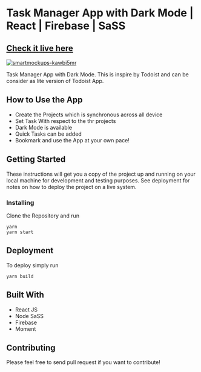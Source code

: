 # Task Manager App with Dark Mode | React | Firebase | SaSS

## [Check it live here](https://doistnow.netlify.app/)

<a href="https://ibb.co/8Pvx7qQ"><img src="https://i.ibb.co/F8ZYD2d/smartmockups-kawbi5mr.png" alt="smartmockups-kawbi5mr" border="0" /></a>

Task Manager App with Dark Mode. This is inspire by Todoist and can be consider as lite version of Todoist App.

## How to Use the App

- Create the Projects which is synchronous across all device
- Set Task With respect to the thr projects
- Dark Mode is available
- Quick Tasks can be added
- Bookmark and use the App at your own pace!

## Getting Started

These instructions will get you a copy of the project up and running on your local machine for development and testing purposes. See deployment for notes on how to deploy the project on a live system.

### Installing

Clone the Repository and run

```
yarn
yarn start
```

## Deployment

To deploy simply run

```
yarn build
```

## Built With

- React JS
- Node SaSS
- Firebase
- Moment

## Contributing

Please feel free to send pull request if you want to contribute!
